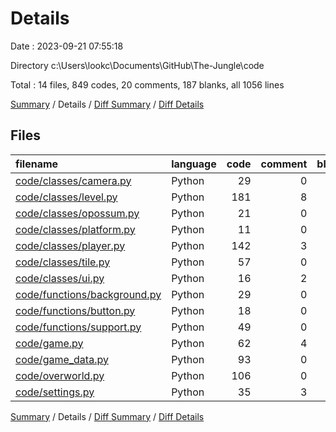 # Details

Date : 2023-09-21 07:55:18

Directory c:\\Users\\lookc\\Documents\\GitHub\\The-Jungle\\code

Total : 14 files,  849 codes, 20 comments, 187 blanks, all 1056 lines

[Summary](results.md) / Details / [Diff Summary](diff.md) / [Diff Details](diff-details.md)

## Files
| filename | language | code | comment | blank | total |
| :--- | :--- | ---: | ---: | ---: | ---: |
| [code/classes/camera.py](/code/classes/camera.py) | Python | 29 | 0 | 8 | 37 |
| [code/classes/level.py](/code/classes/level.py) | Python | 181 | 8 | 52 | 241 |
| [code/classes/opossum.py](/code/classes/opossum.py) | Python | 21 | 0 | 5 | 26 |
| [code/classes/platform.py](/code/classes/platform.py) | Python | 11 | 0 | 2 | 13 |
| [code/classes/player.py](/code/classes/player.py) | Python | 142 | 3 | 25 | 170 |
| [code/classes/tile.py](/code/classes/tile.py) | Python | 57 | 0 | 13 | 70 |
| [code/classes/ui.py](/code/classes/ui.py) | Python | 16 | 2 | 5 | 23 |
| [code/functions/background.py](/code/functions/background.py) | Python | 29 | 0 | 5 | 34 |
| [code/functions/button.py](/code/functions/button.py) | Python | 18 | 0 | 7 | 25 |
| [code/functions/support.py](/code/functions/support.py) | Python | 49 | 0 | 12 | 61 |
| [code/game.py](/code/game.py) | Python | 62 | 4 | 15 | 81 |
| [code/game_data.py](/code/game_data.py) | Python | 93 | 0 | 6 | 99 |
| [code/overworld.py](/code/overworld.py) | Python | 106 | 0 | 24 | 130 |
| [code/settings.py](/code/settings.py) | Python | 35 | 3 | 8 | 46 |

[Summary](results.md) / Details / [Diff Summary](diff.md) / [Diff Details](diff-details.md)